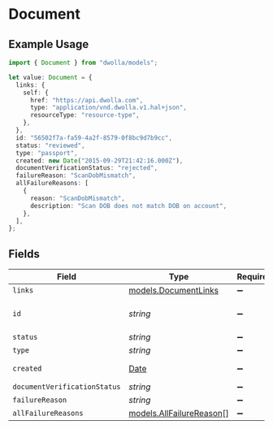# Document

## Example Usage

```typescript
import { Document } from "dwolla/models";

let value: Document = {
  links: {
    self: {
      href: "https://api.dwolla.com",
      type: "application/vnd.dwolla.v1.hal+json",
      resourceType: "resource-type",
    },
  },
  id: "56502f7a-fa59-4a2f-8579-0f8bc9d7b9cc",
  status: "reviewed",
  type: "passport",
  created: new Date("2015-09-29T21:42:16.000Z"),
  documentVerificationStatus: "rejected",
  failureReason: "ScanDobMismatch",
  allFailureReasons: [
    {
      reason: "ScanDobMismatch",
      description: "Scan DOB does not match DOB on account",
    },
  ],
};
```

## Fields

| Field                                                                                         | Type                                                                                          | Required                                                                                      | Description                                                                                   | Example                                                                                       |
| --------------------------------------------------------------------------------------------- | --------------------------------------------------------------------------------------------- | --------------------------------------------------------------------------------------------- | --------------------------------------------------------------------------------------------- | --------------------------------------------------------------------------------------------- |
| `links`                                                                                       | [models.DocumentLinks](../models/documentlinks.md)                                            | :heavy_minus_sign:                                                                            | N/A                                                                                           |                                                                                               |
| `id`                                                                                          | *string*                                                                                      | :heavy_minus_sign:                                                                            | N/A                                                                                           | 56502f7a-fa59-4a2f-8579-0f8bc9d7b9cc                                                          |
| `status`                                                                                      | *string*                                                                                      | :heavy_minus_sign:                                                                            | N/A                                                                                           | reviewed                                                                                      |
| `type`                                                                                        | *string*                                                                                      | :heavy_minus_sign:                                                                            | N/A                                                                                           | passport                                                                                      |
| `created`                                                                                     | [Date](https://developer.mozilla.org/en-US/docs/Web/JavaScript/Reference/Global_Objects/Date) | :heavy_minus_sign:                                                                            | N/A                                                                                           | 2015-09-29T21:42:16.000Z                                                                      |
| `documentVerificationStatus`                                                                  | *string*                                                                                      | :heavy_minus_sign:                                                                            | N/A                                                                                           | rejected                                                                                      |
| `failureReason`                                                                               | *string*                                                                                      | :heavy_minus_sign:                                                                            | N/A                                                                                           | ScanDobMismatch                                                                               |
| `allFailureReasons`                                                                           | [models.AllFailureReason](../models/allfailurereason.md)[]                                    | :heavy_minus_sign:                                                                            | N/A                                                                                           |                                                                                               |